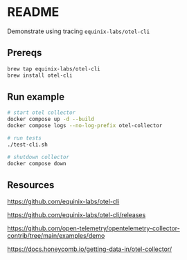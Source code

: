 # README

Demonstrate using tracing `equinix-labs/otel-cli`  

## Prereqs

```sh
brew tap equinix-labs/otel-cli
brew install otel-cli
```

## Run example

```sh
# start otel collector
docker compose up -d --build  
docker compose logs --no-log-prefix otel-collector           

# run tests
./test-cli.sh

# shutdown collector
docker compose down              
```

## Resources

https://github.com/equinix-labs/otel-cli

https://github.com/equinix-labs/otel-cli/releases

https://github.com/open-telemetry/opentelemetry-collector-contrib/tree/main/examples/demo

https://docs.honeycomb.io/getting-data-in/otel-collector/
